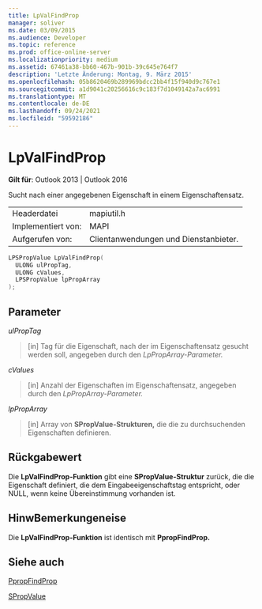 ```yaml
---
title: LpValFindProp
manager: soliver
ms.date: 03/09/2015
ms.audience: Developer
ms.topic: reference
ms.prod: office-online-server
ms.localizationpriority: medium
ms.assetid: 67461a38-bb60-467b-901b-39c645e764f7
description: 'Letzte Änderung: Montag, 9. März 2015'
ms.openlocfilehash: 05b8620469b289969bdcc2bb4f15f940d9c767e1
ms.sourcegitcommit: a1d9041c20256616c9c183f7d1049142a7ac6991
ms.translationtype: MT
ms.contentlocale: de-DE
ms.lasthandoff: 09/24/2021
ms.locfileid: "59592186"
---
```

# <a name="lpvalfindprop"></a>LpValFindProp

  
  
**Gilt für**: Outlook 2013 | Outlook 2016 
  
Sucht nach einer angegebenen Eigenschaft in einem Eigenschaftensatz.
  
|||
|:-----|:-----|
|Headerdatei  <br/> |mapiutil.h  <br/> |
|Implementiert von:  <br/> |MAPI  <br/> |
|Aufgerufen von:  <br/> |Clientanwendungen und Dienstanbieter.  <br/> |
   
```cpp
LPSPropValue LpValFindProp(
  ULONG ulPropTag,
  ULONG cValues,
  LPSPropValue lpPropArray
);
```

## <a name="parameters"></a>Parameter

 _ulPropTag_
  
> [in] Tag für die Eigenschaft, nach der im Eigenschaftensatz gesucht werden soll, angegeben durch den _LpPropArray-Parameter._ 
    
 _cValues_
  
> [in] Anzahl der Eigenschaften im Eigenschaftensatz, angegeben durch den _LpPropArray-Parameter._ 
    
 _lpPropArray_
  
> [in] Array von **SPropValue-Strukturen,** die die zu durchsuchenden Eigenschaften definieren. 
    
## <a name="return-value"></a>Rückgabewert

Die **LpValFindProp-Funktion** gibt eine **SPropValue-Struktur** zurück, die die Eigenschaft definiert, die dem Eingabeeigenschaftstag entspricht, oder NULL, wenn keine Übereinstimmung vorhanden ist. 
  
## <a name="remarks"></a>HinwBemerkungeneise

Die **LpValFindProp-Funktion** ist identisch mit **PpropFindProp.**
  
## <a name="see-also"></a>Siehe auch



[PpropFindProp](ppropfindprop.md)
  
[SPropValue](spropvalue.md)


